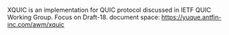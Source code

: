 XQUIC is an implementation for QUIC protocol discussed in IETF QUIC Working Group. 
Focus on Draft-18. 
document space: https://yuque.antfin-inc.com/awm/xquic
